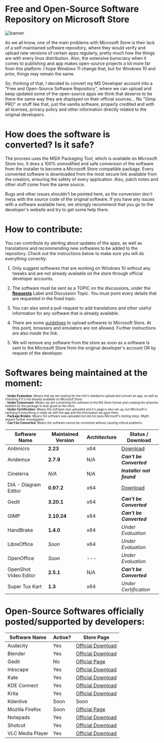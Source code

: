 # Free and Open-Source Software Repository on Microsoft Store

![banner](https://user-images.githubusercontent.com/21313332/124395717-fae21080-dcdb-11eb-8185-7470b2ee552f.png)

As we all know, one of the main problems with Microsoft Store is their lack of a self-maintained software repository, where they would verify and upload new versions of certain apps regularly, pretty much how the things are with every linux distribution. Also, the extensive burocracy when it comes to publishing and app makes open-source projects a lot more far from this platform. I hope Windows 11 change that, but for Windows 10 and prior, things may remain the same.

So, thinking of that, I decided to convert my MS Developer account into a "Free and Open-Source Software Repository", where we can upload and keep updated some of the open-source apps we think that deserve to be there the same way they are displayed on their official sources... No "Gimp PRO" or stuff like that, just the vanilla software, properly credited and with all licenses, privacy policy and other information directly related to the original developers.


# How does the software is converted? Is it safe?

The process uses the MSIX Packaging Tool, which is available on Microsoft Store too, It does a 100% unmodified and safe conversion of the software from the installer to become a Microsoft Store compatible package. Every converted software is downloaded from the most secure link available from the creators, ensuring the safety of every application. Also, patch notes and other stuff come from the same source.

Bugs and other issues shouldn't be pointed here, as the conversion don't mess with the source code of the original software. If you have any issues with a software available here, we strongly recommend that you go to the developer's website and try to get some help there.


# How to contribute:

You can contribute by alerting about updates of the apps, as well as translations and recommending new softwares to be added to the repository. Check out the instructions below to make sure you will do everything correctly:

1. Only suggest softwares that are working on Windows 10 without any tweaks and are not already available on the store through official developer accounts.

2. The software must be sent as a TOPIC on the discussions, under the **[Requests](https://github.com/mayrinck/FOSSonMicrosoftStore/discussions/categories/requests)** Label and Discussion Topic. You must point every details that are requested in the fixed topic.

3. You can also send a pull-request to add translations and other useful information for any software that is already available.

4. There are some [guidelines](https://docs.microsoft.com/en-us/windows/uwp/publish/store-policies) to upload softwares to Microsoft Store. At this point, browsers and emulators are not allowed. Further instructions are also inside the link.

5. We will remove any software from the store as soon as a software is sent to the Microsoft Store from the original developer's account OR by request of the developer.


# Softwares being maintained at the moment:

<sub>
  <sup>
    - <b>Under Evaluation</b>: Means that we are looking for the info's needed to upload and convert an app, as well as checking if it's not already available on Microsoft Store.
    <br>
    - <b>Under Conversion</b>: Means we are converting the software to the MS Store format and creating the artworks needed for the package to look good on the store.
    <br>
    - <b>Under Certification</b>: Means the software was uploaded and it's page is also set-up, but Microsoft is verifying if everything is really ok with the app and the information we gave them.
    <br>
    - <b>Package Broken</b>: Means the software was uploaded but did not pass Microsoft's testing steps. Might require further investigation.
    <br>
    - <b>Can't be Converted</b>: Means the software cannot be converted without causing critical problems.
  </sup>
</sub>
<br>

| Software Name         | Maintained Version | Architecture  | Status / Download |
| --------------------- | ------------------ | ------------- | ---------------- |
| Antimicro             | **2.23**           | x64           | [Download](https://www.microsoft.com/store/apps/9n1fcfq6p5lw) |
| Avidemux              | **2.7.9**          | N/A           | ***Can't be Converted*** |
| Cinelerra             | *N/A*              | N/A           | ***Installer not found*** |
| DIA - Diagram Editor  | **0.97.2**         | x64           | [Download](https://www.microsoft.com/store/apps/9npvgp9l96jj) |
| Gedit                 | **3.20.1**         | x64           | ***Can't be Converted*** |
| GIMP                  | **2.10.24**        | x64           | ***Can't be Converted*** |
| HandBrake             | **1.4.0**          | x64           | *Under Evaluation* |
| LibreOffice           | *Soon*             | x64           | *Under Evaluation* |
| OpenOffice            | *Soon*             | ---           | *Under Evaluation* |
| OpenShot Video Editor | **2.5.1**          | N/A           | ***Can't be Converted*** |
| Super Tux Kart        | **1.3**            | x64           | *Under Certification* |


# Open-Source Softwares officially posted/supported by developers:

| Software Name         | Active? | Store Page       |
| --------------------- | ------- | ---------------- |
| Audacity              | Yes     | [Official Download](https://apps.microsoft.com/store/detail/audacity/XP8K0J757HHRDW) |
| Blender               | Yes     | [Official Download](https://www.microsoft.com/store/apps/9pp3c07gtvrh) |
| Gedit                 | No      | [Official Page](https://www.microsoft.com/store/apps/9pl1j21xf0pt) |
| Inkscape              | Yes     | [Official Download](https://www.microsoft.com/store/apps/9pd9bhglfc7h) |
| Kate                  | Yes     | [Official Download](https://www.microsoft.com/store/apps/9nwmw7bb59hw) |
| KDE Connect           | Yes     | [Official Download](https://www.microsoft.com/store/apps/9n93mrmsxbf0) |
| Krita                 | Yes     | [Official Download](https://www.microsoft.com/store/apps/9n6x57zgrw96) |
| Kdenlive              | Soon    | Soon |
| Mozilla Firefox       | Soon    | [Official Page](https://www.microsoft.com/store/apps/9nzvdkpmr9rd) |
| Notepads              | Yes     | [Official Download](https://www.microsoft.com/store/apps/9nhl4nsc67wm) |
| Shotcut               | Yes     | [Official Download](https://www.microsoft.com/store/apps/9PLNFFL3P6LR) |
| VLC Media Player      | Yes     | [Official Download](https://www.microsoft.com/store/apps/9nblggh4vvnh) |
